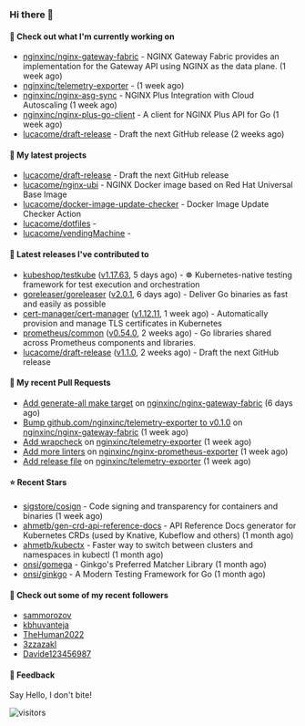### Hi there 👋

#### 👷 Check out what I'm currently working on

- [nginxinc/nginx-gateway-fabric](https://github.com/nginxinc/nginx-gateway-fabric) - NGINX Gateway Fabric provides an implementation for the Gateway API using NGINX as the data plane. (1 week ago)
- [nginxinc/telemetry-exporter](https://github.com/nginxinc/telemetry-exporter) -  (1 week ago)
- [nginxinc/nginx-asg-sync](https://github.com/nginxinc/nginx-asg-sync) - NGINX Plus Integration with Cloud Autoscaling  (1 week ago)
- [nginxinc/nginx-plus-go-client](https://github.com/nginxinc/nginx-plus-go-client) - A client for NGINX Plus API for Go (1 week ago)
- [lucacome/draft-release](https://github.com/lucacome/draft-release) - Draft the next GitHub release (2 weeks ago)

#### 🌱 My latest projects

- [lucacome/draft-release](https://github.com/lucacome/draft-release) - Draft the next GitHub release
- [lucacome/nginx-ubi](https://github.com/lucacome/nginx-ubi) - NGINX Docker image based on Red Hat Universal Base Image
- [lucacome/docker-image-update-checker](https://github.com/lucacome/docker-image-update-checker) - Docker Image Update Checker Action
- [lucacome/dotfiles](https://github.com/lucacome/dotfiles) - 
- [lucacome/vendingMachine](https://github.com/lucacome/vendingMachine) - 

#### 🔭 Latest releases I've contributed to

- [kubeshop/testkube](https://github.com/kubeshop/testkube) ([v1.17.63](https://github.com/kubeshop/testkube/releases/tag/v1.17.63), 5 days ago) - ☸️ Kubernetes-native testing framework for test execution and orchestration
- [goreleaser/goreleaser](https://github.com/goreleaser/goreleaser) ([v2.0.1](https://github.com/goreleaser/goreleaser/releases/tag/v2.0.1), 6 days ago) - Deliver Go binaries as fast and easily as possible
- [cert-manager/cert-manager](https://github.com/cert-manager/cert-manager) ([v1.12.11](https://github.com/cert-manager/cert-manager/releases/tag/v1.12.11), 1 week ago) - Automatically provision and manage TLS certificates in Kubernetes
- [prometheus/common](https://github.com/prometheus/common) ([v0.54.0](https://github.com/prometheus/common/releases/tag/v0.54.0), 2 weeks ago) - Go libraries shared across Prometheus components and libraries.
- [lucacome/draft-release](https://github.com/lucacome/draft-release) ([v1.1.0](https://github.com/lucacome/draft-release/releases/tag/v1.1.0), 2 weeks ago) - Draft the next GitHub release

#### 🔨 My recent Pull Requests

- [Add generate-all make target](https://github.com/nginxinc/nginx-gateway-fabric/pull/2122) on [nginxinc/nginx-gateway-fabric](https://github.com/nginxinc/nginx-gateway-fabric) (6 days ago)
- [Bump github.com/nginxinc/telemetry-exporter to v0.1.0](https://github.com/nginxinc/nginx-gateway-fabric/pull/2108) on [nginxinc/nginx-gateway-fabric](https://github.com/nginxinc/nginx-gateway-fabric) (1 week ago)
- [Add wrapcheck](https://github.com/nginxinc/telemetry-exporter/pull/124) on [nginxinc/telemetry-exporter](https://github.com/nginxinc/telemetry-exporter) (1 week ago)
- [Add more linters](https://github.com/nginxinc/nginx-prometheus-exporter/pull/733) on [nginxinc/nginx-prometheus-exporter](https://github.com/nginxinc/nginx-prometheus-exporter) (1 week ago)
- [Add release file](https://github.com/nginxinc/telemetry-exporter/pull/123) on [nginxinc/telemetry-exporter](https://github.com/nginxinc/telemetry-exporter) (1 week ago)

#### ⭐ Recent Stars

- [sigstore/cosign](https://github.com/sigstore/cosign) - Code signing and transparency for containers and binaries (1 week ago)
- [ahmetb/gen-crd-api-reference-docs](https://github.com/ahmetb/gen-crd-api-reference-docs) - API Reference Docs generator for Kubernetes CRDs (used by Knative, Kubeflow and others) (1 month ago)
- [ahmetb/kubectx](https://github.com/ahmetb/kubectx) - Faster way to switch between clusters and namespaces in kubectl (1 month ago)
- [onsi/gomega](https://github.com/onsi/gomega) - Ginkgo&#39;s Preferred Matcher Library (1 month ago)
- [onsi/ginkgo](https://github.com/onsi/ginkgo) - A Modern Testing Framework for Go (1 month ago)

#### 👯 Check out some of my recent followers

- [sammorozov](https://github.com/sammorozov)
- [kbhuvanteja](https://github.com/kbhuvanteja)
- [TheHuman2022](https://github.com/TheHuman2022)
- [3zzazakl](https://github.com/3zzazakl)
- [Davide123456987](https://github.com/Davide123456987)

#### 💬 Feedback

Say Hello, I don't bite!

![visitors](https://visitor-badge.laobi.icu/badge?page_id=lucacome.visitor-badge)
#
